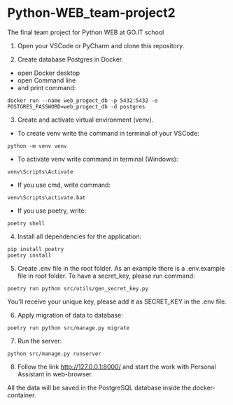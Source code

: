 # Python-WEB_team-project2
The final team project for Python WEB at GO.IT school

1) Open your VSCode or PyCharm and clone this repository.

2) Create database Postgres in Docker. 
- open Docker desktop
- open Command line 
- and print command:
```
docker run --name web_progect_db -p 5432:5432 -e POSTGRES_PASSWORD=web_progect_db -d postgres
```

3)  Create and activate virtual environment (venv). 
- To create venv write the command in terminal of your VSCode:
```
python -m venv venv
```
- To activate venv write command in terminal (Windows):
```
venv\Scripts\Activate
```
- If you use cmd, write command:
```
venv\Scripts\activate.bat
```
- If you use poetry, write:
```
poetry shell
```

4) Install all dependencies for the application:
```
pip install poetry
poetry install
```

5) Create .env file in the root folder. As an example there is a .env.example file in root folder.
To have a secret_key, please run command:
```
poetry run python src/utils/gen_secret_key.py
```
You'll receive your unique key, please add it as SECRET_KEY in the .env file.

6) Apply migration of data to database:
```
poetry run python src/manage.py migrate
```
7) Run the server:
```
python src/manage.py runserver
```
8) Follow the link http://127.0.0.1:8000/ and start the work with Personal Assistant in web-browser.

All the data will be saved in the PostgreSQL database inside the docker-container.

